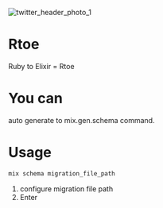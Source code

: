 ![twitter_header_photo_1](https://user-images.githubusercontent.com/16901754/98137723-a8124800-1f05-11eb-821b-29afb29cfeb8.png)

# Rtoe
Ruby to Elixir = Rtoe

# You can
auto generate to mix.gen.schema command.

# Usage

```zsh
mix schema migration_file_path
```

1. configure migration file path
2. Enter
